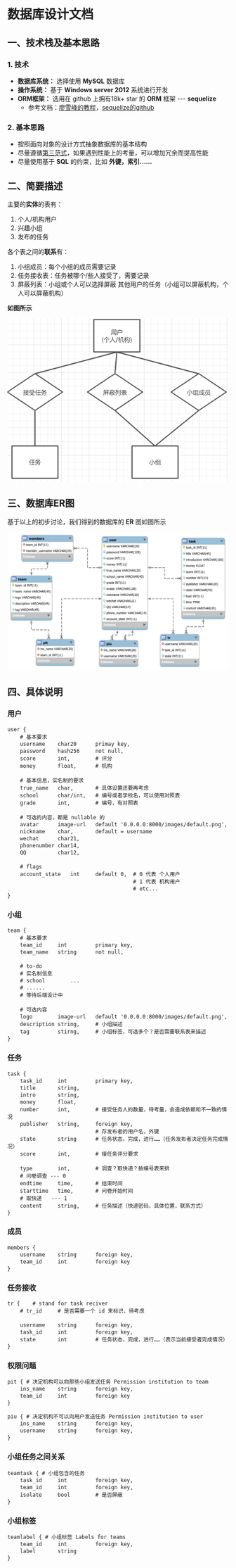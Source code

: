 # 数据库设计文档



## 一、技术栈及基本思路

### 1. 技术

* **数据库系统：** 选择使用 **MySQL** 数据库
* **操作系统：** 基于 **Windows server 2012** 系统进行开发
* **ORM框架：** 选用在 github 上拥有18k+ star 的 **ORM** 框架 --- **sequelize**
  * 参考文档：[廖雪峰的教程](<https://www.liaoxuefeng.com/wiki/001434446689867b27157e896e74d51a89c25cc8b43bdb3000/001471955049232be7492e76f514d45a2180e2c224eb7a6000>)，[sequelize的github](<https://github.com/sequelize/sequelize>)



### 2. 基本思路

* 按照面向对象的设计方式抽象数据库的基本结构
* 尽量遵循[第三范式](https://zh.wikipedia.org/wiki/%E7%AC%AC%E4%B8%89%E6%AD%A3%E8%A6%8F%E5%8C%96)，如果遇到性能上的考量，可以增加冗余而提高性能
* 尽量使用基于 **SQL** 的约束，比如 **外键，索引……**



## 二、简要描述

主要的**实体**的表有：

1. 个人/机构用户
2. 兴趣小组
3. 发布的任务



各个表之间的**联系**有：

1. 小组成员：每个小组的成员需要记录
2. 任务接收表：任务被哪个/些人接受了，需要记录
3. 屏蔽列表：小组或个人可以选择屏蔽 其他用户的任务（小组可以屏蔽机构，个人可以屏蔽机构）



**如图所示**

![1554259263810](image/DBconnection.png)


## 三、数据库ER图

基于以上的初步讨论，我们得到的数据库的 **ER** 图如图所示

![ER图](image/ER.png)



## 四、具体说明

### 用户

```mysql
user {
    # 基本要求
    username 	char20 		primay key,
    password 	hash256 	not null,
    score		int, 		# 评分
    money 		float, 		# 机构
    
    # 基本信息，实名制的要求
    true_name	char,		# 具体设置还要再考虑
    school 		char/int, 	# 编号或者学校名，可以使用对照表
    grade 		int, 		# 编号，有对照表
    
    # 可选的内容，都是 nullable 的
    avatar 		image-url 	default '0.0.0.0:8000/images/default.png',
    nickname	char,		default = username
    wechat 		char21,
    phonenumber char14,
    QQ 			char12,
    
    # flags
    account_state	int		default 0,	# 0 代表 个人用户
    									# 1 代表 机构用户
    									# etc...
}
```



### 小组

```mysql
team {
	# 基本要求
	team_id		int			primary key,
	team_name	string		not null,
	
	# to-do
	# 实名制信息
	# school		...
	# ......
	# 等待后端设计中
	
	# 可选内容
	logo		image-url	default '0.0.0.0:8000/images/default.png',
	description	string,		# 小组描述
	tag			stirng,		# 小组标签，可选多个？是否需要联系表来描述
}
```



### 任务

```mysql
task {
	task_id		int			primary key,
	title		string,
	intro		string,
	money		float,
	number		int,		# 接受任务人的数量，待考量，会造成依赖和不一致的情况
	publisher	string,		foreign key,
							# 存发布者的用户名，外键
	state		string		# 任务状态，完成，进行……（任务发布者决定任务完成情况）
	score		int, 		# 接任务评分要求
	
	type		int,		# 调查？取快递？按编号表来排
	# 问卷调查 --- 0
	endtime		time,		# 结束时间
	starttime	time, 		# 问卷开始时间
	# 取快递   --- 1
	content		string,		# 任务描述（快递密码，具体位置，联系方式）
}
```



### 成员

```mysql
members {
	username	string 		foreign key,
	team_id		int			foreign key
}
```



### 任务接收

```mysql
tr {	# stand for task reciver
	# tr_id		# 是否需要一个 id 来标识，待考虑
	
	username	string		foreign key,
	task_id		int			foreign key,
	state		int			# 任务状态，完成，进行……（表示当前接受者完成情况）
}
```



### 权限问题

```mysql
pit { # 决定机构可以向那些小组发送任务 Permission institution to team
	ins_name	string 		foreign key,
	team_id		int			foreign key
}
```
```mysql
piu { # 决定机构不可以向用户发送任务 Permission institution to user
	ins_name	string 		foreign key,
	username	string 		foreign key,
}
```

### 小组任务之间关系

```mysql
teamtask { # 小组包含的任务
	task_id		int  		foreign key,
	team_id		int			foreign key,
	isolate 	bool		# 是否屏蔽
}
```


### 小组标签

```mysql
teamlabel { # 小组标签 Labels for teams
	team_id		int			foreign key,
	label		string 		
}
```
